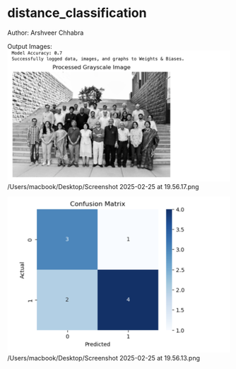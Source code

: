 # distance_classification

Author: Arshveer Chhabra

Output Images:
![alt text](<Screenshot 2025-02-25 at 19.56.13.png>)
/Users/macbook/Desktop/Screenshot 2025-02-25 at 19.56.17.png

![alt text](<Screenshot 2025-02-25 at 19.56.17.png>)
/Users/macbook/Desktop/Screenshot 2025-02-25 at 19.56.13.png


